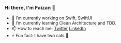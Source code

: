 ### Hi there, I'm Faizan 👋

<!--
**Faizan02/Faizan02** is a ✨ _special_ ✨ repository because its `README.md` (this file) appears on your GitHub profile.

- 👯 I’m looking to collaborate on ...
- 🤔 I’m looking for help with ...
- 💬 Ask me about ...
- 😄 Pronouns: ...

Here are some ideas to get you started:
-->
- 🔭 I’m currently working on Swift, SwiftUI
- 🌱 I’m currently learning Clean Architecture and TDD.
- 📫 How to reach me: [Twitter](https://twitter.com/faizanyousaf09) [LinkedIn](https://www.linkedin.com/in/faizan-yousaf-b94506187/)
- ⚡ Fun fact: I have two cats 🥰

